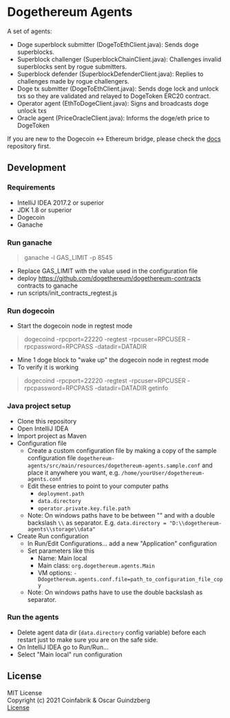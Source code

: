 # Dogethereum Agents

A set of agents:
- Doge superblock submitter (DogeToEthClient.java): Sends doge superblocks.
- Superblock challenger (SuperblockChainClient.java): Challenges invalid superblocks sent by rogue submitters.
- Superblock defender  (SuperblockDefenderClient.java): Replies to challenges made by rogue challengers.
- Doge tx submitter (DogeToEthClient.java): Sends doge lock and unlock txs so they are validated and relayed to DogeToken ERC20 contract.
- Operator agent (EthToDogeClient.java): Signs and broadcasts doge unlock txs
- Oracle agent (PriceOracleClient.java): Informs the doge/eth price to DogeToken

If you are new to the Dogecoin <-> Ethereum bridge, please check the [docs](https://github.com/dogethereum/docs) repository first.

## Development

### Requirements
- IntelliJ IDEA 2017.2 or superior
- JDK 1.8 or superior
- Dogecoin
- Ganache

### Run ganache
> ganache -l GAS_LIMIT -p 8545
- Replace GAS_LIMIT with the value used in the configuration file
- deploy https://github.com/dogethereum/dogethereum-contracts contracts to ganache
- run scripts/init_contracts_regtest.js


### Run dogecoin
-  Start the dogecoin node in regtest mode
> dogecoind -rpcport=22220 -regtest -rpcuser=RPCUSER -rpcpassword=RPCPASS -datadir=DATADIR
- Mine 1 doge block to "wake up" the dogecoin node in regtest mode
- To verify it is working
> dogecoind -rpcport=22220 -regtest -rpcuser=RPCUSER -rpcpassword=RPCPASS -datadir=DATADIR getinfo


### Java project setup
- Clone this repository
- Open IntelliJ IDEA
- Import project as Maven
- Configuration file
  - Create a custom configuration file by making a copy of the sample configuration file `dogethereum-agents/src/main/resources/dogethereum-agents.sample.conf` and place it anywhere you want, e.g. `/home/yourUser/dogethereum-agents.conf`
  - Edit these entries to point to your computer paths
    - `deployment.path`
    - `data.directory`
    - `operator.private.key.file.path`
  - Note: On windows paths have to be between "" and with a double backslash `\\` as separator. E.g. `data.directory = "D:\\dogethereum-agents\\storage\\data"`
- Create Run configuration
  - In Run/Edit Configurations... add a new "Application" configuration
  - Set parameters like this
    - Name: Main local
    - Main class: `org.dogethereum.agents.Main`
    - VM options: `-Ddogethereum.agents.conf.file=path_to_configuration_file_copy`
  - Note: On windows paths have to use the double backslash as separator.




### Run the agents
- Delete agent data dir (`data.directory` config variable) before each restart just to make sure you are on the safe side.
- On IntelliJ IDEA go to Run/Run...
- Select "Main local" run configuration


## License

MIT License<br/>
Copyright (c) 2021 Coinfabrik & Oscar Guindzberg<br/>
[License](LICENSE)